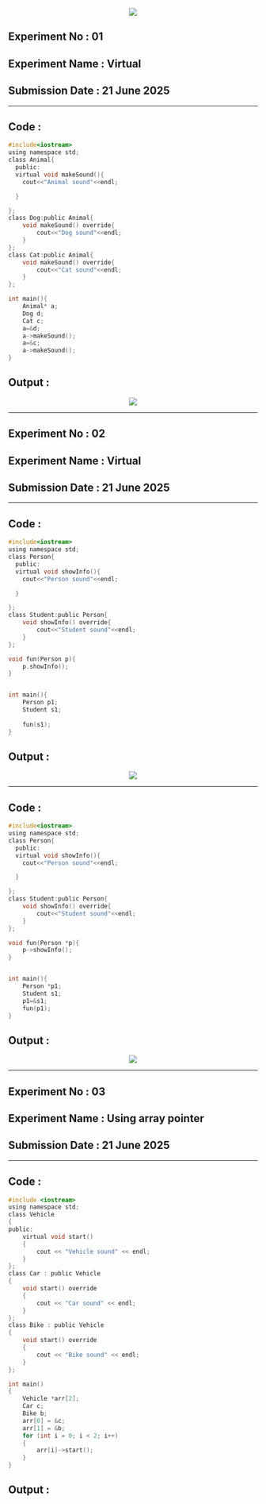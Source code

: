<p align="center">
<img src="https://github.com/user-attachments/assets/2f13050e-5f59-4f3f-9d1a-e6c9513ebc16">


## **Experiment No : 01**
## **Experiment Name : Virtual**
## **Submission Date : 21 June 2025**
----------

## **Code :**
```C
#include<iostream>
using namespace std;
class Animal{
  public:
  virtual void makeSound(){
    cout<<"Animal sound"<<endl;

  }

};
class Dog:public Animal{
    void makeSound() override{
        cout<<"Dog sound"<<endl;
    }
};
class Cat:public Animal{
    void makeSound() override{
        cout<<"Cat sound"<<endl;
    }
};

int main(){
    Animal* a;
    Dog d;
    Cat c;
    a=&d;
    a->makeSound();
    a=&c;
    a->makeSound();
}
```
## **Output :**
<p align="center">
<img src="https://github.com/user-attachments/assets/3328b99d-1211-4472-a28a-142a653add1b">


-----------------






## **Experiment No : 02**
## **Experiment Name : Virtual**
## **Submission Date : 21 June 2025**
----------

## **Code :**
```C
#include<iostream>
using namespace std;
class Person{
  public:
  virtual void showInfo(){
    cout<<"Person sound"<<endl;

  }

};
class Student:public Person{
    void showInfo() override{
        cout<<"Student sound"<<endl;
    }
};

void fun(Person p){
    p.showInfo();
}


int main(){
    Person p1;
    Student s1;
    
    fun(s1);
}
```
## **Output :**
<p align="center">
<img src="https://github.com/user-attachments/assets/1b45b28b-b6d9-427e-9fa8-af29f9fb2322">


------------------

## **Code :**
```C
#include<iostream>
using namespace std;
class Person{
  public:
  virtual void showInfo(){
    cout<<"Person sound"<<endl;

  }

};
class Student:public Person{
    void showInfo() override{
        cout<<"Student sound"<<endl;
    }
};

void fun(Person *p){
    p->showInfo();
}


int main(){
    Person *p1;
    Student s1;
    p1=&s1;
    fun(p1);
}


```
## **Output :**
<p align="center">
<img src="https://github.com/user-attachments/assets/9cfbe7c9-45ec-40ac-8d9f-762cdd0e7e58">


--------------------------------



## **Experiment No : 03**
## **Experiment Name : Using array pointer**
## **Submission Date : 21 June 2025**
----------

## **Code :**
```C
#include <iostream>
using namespace std;
class Vehicle
{
public:
    virtual void start()
    {
        cout << "Vehicle sound" << endl;
    }
};
class Car : public Vehicle
{
    void start() override
    {
        cout << "Car sound" << endl;
    }
};
class Bike : public Vehicle
{
    void start() override
    {
        cout << "Bike sound" << endl;
    }
};

int main()
{
    Vehicle *arr[2];
    Car c;
    Bike b;
    arr[0] = &c;
    arr[1] = &b;
    for (int i = 0; i < 2; i++)
    {
        arr[i]->start();
    }
}
```
## **Output :**
<p align="center">
<img src="">
